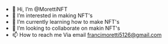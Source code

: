 - 👋 Hi, I’m @MorettiNFT
- 👀 I’m interested in making NFT's
- 🌱 I’m currently learning how to make NFT's
- 💞️ I’m looking to collaborate on makin NFT's
- 📫 How to reach me Via email
francimoretti5126@gmail.com

<!---
MorettiNFT/MorettiNFT is a ✨ special ✨ repository because its `README.md` (this file) appears on your GitHub profile.
You can click the Preview link to take a look at your changes.
--->
